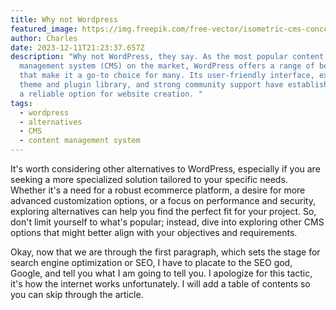 ```yaml
---
title: Why not Wordpress
featured_image: https://img.freepik.com/free-vector/isometric-cms-concept_23-2148807389.jpg?w=1060&t=st=1702330382~exp=1702330982~hmac=11cf54551f96d9dd3b7dc619b7d357cef3936961cc67d42e2bc0322f37b1b24a
author: Charles
date: 2023-12-11T21:23:37.657Z
description: "Why not WordPress, they say. As the most popular content
  management system (CMS) on the market, WordPress offers a range of benefits
  that make it a go-to choice for many. Its user-friendly interface, extensive
  theme and plugin library, and strong community support have established it as
  a reliable option for website creation. "
tags:
  - wordpress
  - alternatives
  - CMS
  - content management system
---
```

It's worth considering other alternatives to WordPress, especially if you are seeking a more specialized solution tailored to your specific needs. Whether it's a need for a robust ecommerce platform, a desire for more advanced customization options, or a focus on performance and security, exploring alternatives can help you find the perfect fit for your project. So, don't limit yourself to what's popular; instead, dive into exploring other CMS options that might better align with your objectives and requirements.

O﻿kay, now that we are through the first paragraph, which sets the stage for search engine optimization or SEO, I have to placate to the SEO god, Google, and tell you what I am going to tell you. I apologize for this tactic, it's how the internet works unfortunately. I will add a table of contents so you can skip through the article. 